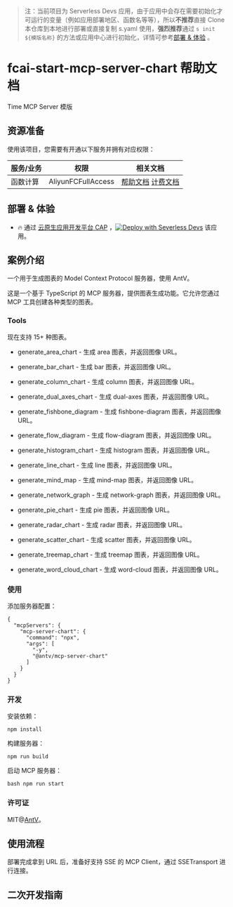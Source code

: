 
> 注：当前项目为 Serverless Devs 应用，由于应用中会存在需要初始化才可运行的变量（例如应用部署地区、函数名等等），所以**不推荐**直接 Clone 本仓库到本地进行部署或直接复制 s.yaml 使用，**强烈推荐**通过 `s init ${模版名称}` 的方法或应用中心进行初始化，详情可参考[部署 & 体验](#部署--体验) 。

# fcai-start-mcp-server-chart 帮助文档

<description>

Time MCP Server 模版

</description>


## 资源准备

使用该项目，您需要有开通以下服务并拥有对应权限：

<service>



| 服务/业务 |  权限  | 相关文档 |
| --- |  --- | --- |
| 函数计算 |  AliyunFCFullAccess | [帮助文档](https://help.aliyun.com/product/2508973.html) [计费文档](https://help.aliyun.com/document_detail/2512928.html) |

</service>

<remark>



</remark>

<disclaimers>



</disclaimers>

## 部署 & 体验

<appcenter>
   
- :fire: 通过 [云原生应用开发平台 CAP](https://cap.console.aliyun.com/template-detail?template=fcai-start-mcp-server-chart) ，[![Deploy with Severless Devs](https://img.alicdn.com/imgextra/i1/O1CN01w5RFbX1v45s8TIXPz_!!6000000006118-55-tps-95-28.svg)](https://cap.console.aliyun.com/template-detail?template=fcai-start-mcp-server-chart) 该应用。
   
</appcenter>
<deploy>
    
   
</deploy>

## 案例介绍

<appdetail id="flushContent">

一个用于生成图表的 Model Context Protocol 服务器，使用 AntV。

这是一个基于 TypeScript 的 MCP 服务器，提供图表生成功能。它允许您通过 MCP 工具创建各种类型的图表。

### Tools

现在支持 15+ 种图表。

- generate_area_chart - 生成 area 图表，并返回图像 URL。

- generate_bar_chart - 生成 bar 图表，并返回图像 URL。

- generate_column_chart - 生成 column 图表，并返回图像 URL。

- generate_dual_axes_chart - 生成 dual-axes 图表，并返回图像 URL。

- generate_fishbone_diagram - 生成 fishbone-diagram 图表，并返回图像 URL。

- generate_flow_diagram - 生成 flow-diagram 图表，并返回图像 URL。

- generate_histogram_chart - 生成 histogram 图表，并返回图像 URL。

- generate_line_chart - 生成 line 图表，并返回图像 URL。

- generate_mind_map - 生成 mind-map 图表，并返回图像 URL。

- generate_network_graph - 生成 network-graph 图表，并返回图像 URL。

- generate_pie_chart - 生成 pie 图表，并返回图像 URL。

- generate_radar_chart - 生成 radar 图表，并返回图像 URL。

- generate_scatter_chart - 生成 scatter 图表，并返回图像 URL。

- generate_treemap_chart - 生成 treemap 图表，并返回图像 URL。

- generate_word_cloud_chart - 生成 word-cloud 图表，并返回图像 URL。

### 使用

添加服务器配置：

```
{
  "mcpServers": {
    "mcp-server-chart": {
      "command": "npx",
      "args": [
        "-y",
        "@antv/mcp-server-chart"
      ]
    }
  }
}
```

### 开发

安装依赖：

``` 
npm install 
```

构建服务器：

``` 
npm run build
```

启动 MCP 服务器：

```
bash npm run start
```

### 许可证

MIT@[AntV](https://github.com/antvis)。

</appdetail>







## 使用流程

<usedetail id="flushContent">

部署完成拿到 URL 后，准备好支持 SSE 的 MCP Client，通过 SSETransport 进行连接。

</usedetail>

## 二次开发指南

<development id="flushContent">
</development>






